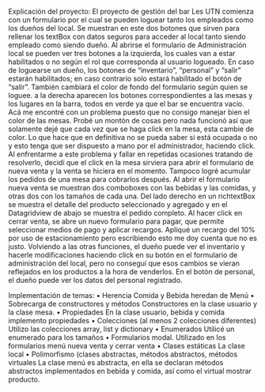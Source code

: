 Explicación del proyecto:
El proyecto de gestión del bar Les UTN comienza con un formulario por el cual se pueden loguear tanto los empleados como los dueños del local.
Se muestran en este dos botones que sirven para rellenar los textBox con datos seguros para acceder al local tanto siendo empleado como siendo dueño.
Al abrirse el formulario de Administración local se pueden ver tres botones a la izquierda, los cuales van a estar habilitados o no según el rol que corresponda al
usuario logueado. En caso de loguearse un dueño, los botones de “inventario”, “personal” y “salir” estarán habilitados; en caso contrario solo estará habilitado el
botón de “salir”. También cambiará el color de fondo del formulario según quien se loguee.
a la derecha aparecen los botones correspondientes a las mesas y los lugares en la barra, todos en verde ya que el bar se encuentra vacío. Acá me encontré con un
problema puesto que no consigo manejar bien el color de las mesas.
Probé un montón de cosas pero nada funcionó así que solamente dejé que cada vez que se haga click en la mesa, esta cambie de color. Lo que hace que en definitiva no se
pueda saber si está ocupada o no y esto tenga que ser dispuesto a mano por el administrador, haciendo click. Al enfrentarme a este problema y fallar en repetidas
ocasiones tratando de resolverlo, decidí que el click en la mesa sirviera para abrir el formulario de nueva venta y la venta se hiciera en el momento.  Tampoco logré
acumular los pedidos de una mesa para cobrarlos después. Al abrir el formulario nueva venta se muestran dos comboboxes con las bebidas y las comidas, y otras dos con
los tamaños de cada una. Del lado derecho en un richtextBox se muestra el detalle del producto seleccionado y agregado y en el Datagridview de abajo se muestra el
pedido completo.
Al hacer click en cerrar venta, se abre un nuevo formulario para pagar, que permite seleccionar medios de pago y aplicar recargos. Apliqué un recargo del 10% por uso
de estacionamiento pero escribiendo esto me doy cuenta que no es justo.
Volviendo a las otras funciones, el dueño puede ver el inventario y hacerle modificaciones haciendo click en su botón en el formulario de administración del local,
pero no conseguí que esos cambios se vieran reflejados en los productos a la hora de venderlos.
En el botón de personal, el dueño puede ver los datos del personal registrado. 

Implementación de temas:
•	 Herencia 
Comida y Bebida heredan de Menú
•	 Sobrecarga de constructores y
métodos
Constructores en la clase usuario y la clase mesa.
•	Propiedades
En la clase usuario, bebida y comida implemento propiedades
•	 Colecciones (al menos 2
colecciones diferentes)
Utilizo las colecciones array, list y dictionary
•	Enumerados
Utilicé un enumerado para los tamaños
•	Formularios modal.
Utilizado en los formularios menú nueva venta y cerrar venta
•	Clases estáticas
La clase local
•	Polimorfismo (clases abstractas,
métodos abstractos, métodos
virtuales
La clase menú es abstracta, en ella se declaran métodos abstractos implementados en bebida y comida, así como el virtual mostrar producto.
